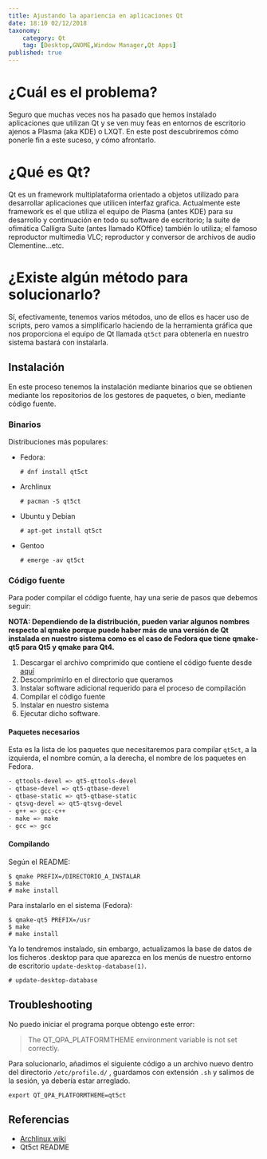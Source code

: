 ```yaml
---
title: Ajustando la apariencia en aplicaciones Qt
date: 18:10 02/12/2018
taxonomy: 
	category: Qt
	tag: [Desktop,GNOME,Window Manager,Qt Apps]
published: true
---
```


# ¿Cuál es el problema?

Seguro que muchas veces nos ha pasado que hemos instalado aplicaciones que utilizan Qt y se ven muy feas en entornos de escritorio ajenos a Plasma (aka KDE) o LXQT. En este post descubriremos cómo ponerle fin a este suceso, y cómo afrontarlo.

# ¿Qué es Qt?
Qt es un framework multiplataforma orientado a objetos utilizado para desarrollar aplicaciones que utilicen interfaz grafica. Actualmente este framework es el que utiliza el equipo de Plasma (antes KDE) para su desarrollo y continuación en todo su software de escritorio; la suite de ofimática Calligra Suite (antes llamado KOffice) también lo utiliza; el famoso reproductor multimedia VLC; reproductor y conversor de archivos de audio Clementine...etc.

# ¿Existe algún método para solucionarlo?

Sí, efectivamente, tenemos varios métodos, uno de ellos es hacer uso de scripts, pero vamos a simplificarlo haciendo de la herramienta gráfica que nos proporciona el equipo de Qt llamada `qt5ct` para obtenerla en nuestro sistema bastará con instalarla.

## Instalación

En este proceso tenemos la instalación mediante binarios que se obtienen mediante los repositorios de los gestores de paquetes, o bien, mediante código fuente.

### Binarios

Distribuciones más populares:

- Fedora:

  `# dnf install qt5ct`

- Archlinux

  `# pacman -S qt5ct`

- Ubuntu y Debian

  `# apt-get install qt5ct`

- Gentoo

  `# emerge -av qt5ct`

### Código fuente

Para poder compilar el código fuente, hay una serie de pasos que debemos seguir:

__NOTA: Dependiendo de la distribución, pueden variar algunos nombres respecto al qmake porque puede haber más de una versión de Qt instalada en nuestro sistema como es el caso de Fedora que tiene qmake-qt5 para Qt5 y qmake para Qt4.__

1. Descargar el archivo comprimido que contiene el código fuente desde [aquí](https://sourceforge.net/projects/qt5ct/files/latest/download?target=_blank)
2. Descomprimirlo en el directorio que queramos
3. Instalar software adicional requerido para el proceso de compilación
4. Compilar el código fuente
5. Instalar en nuestro sistema
6. Ejecutar dicho software.

#### Paquetes necesarios

Esta es la lista de los paquetes que necesitaremos para compilar `qt5ct`, a la izquierda, el nombre común, a la derecha, el nombre de los paquetes en Fedora.

```bash
- qttools-devel => qt5-qttools-devel
- qtbase-devel => qt5-qtbase-devel
- qtbase-static => qt5-qtbase-static
- qtsvg-devel => qt5-qtsvg-devel
- g++ => gcc-c++
- make => make
- gcc => gcc
```

#### Compilando

Según el README:

```
$ qmake PREFIX=/DIRECTORIO_A_INSTALAR
$ make
# make install
```

Para instalarlo en el sistema (Fedora):

```
$ qmake-qt5 PREFIX=/usr
$ make
# make install
```

Ya lo tendremos instalado, sin embargo, actualizamos la base de datos de los ficheros .desktop para que aparezca en los menús de nuestro entorno de escritorio `update-desktop-database(1)`.

```
# update-desktop-database
```

## Troubleshooting

No puedo iniciar el programa porque obtengo este error:

> The QT_QPA_PLATFORMTHEME environment variable is not set correctly.

Para solucionarlo, añadimos el siguiente código a un archivo nuevo dentro del directorio `/etc/profile.d/` , guardamos con extensión `.sh` y salimos de la sesión, ya debería estar arreglado.

```
export QT_QPA_PLATFORMTHEME=qt5ct
```

## Referencias

- [Archlinux wiki](https://wiki.archlinux.org/index.php/Uniform_look_for_Qt_and_GTK_applications?target=_blank)
- Qt5ct README
